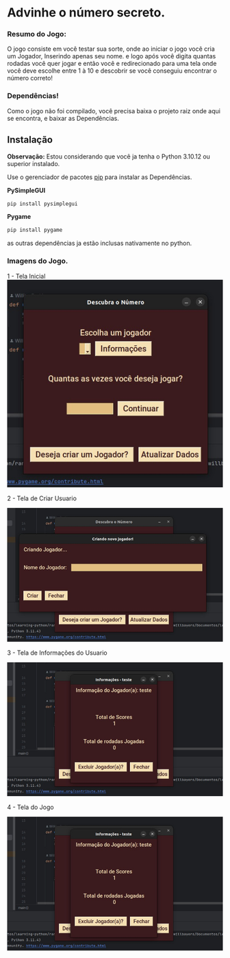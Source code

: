 
# Advinhe o número secreto.

### Resumo do Jogo:
O jogo consiste em você testar sua sorte, onde ao iniciar o jogo você cria um Jogador, Inserindo apenas seu nome. e logo após você digita quantas rodadas você quer jogar e então você e redirecionado para uma tela onde você deve escolhe entre 1 à 10 e descobrir se você conseguiu encontrar o número correto!

### Dependências!
Como o jogo não foi compilado, você precisa baixa o projeto raiz onde aqui se encontra, e baixar as Dependências.

## Instalação

**Observação:** Estou considerando que você ja tenha o Python 3.10.12 ou superior instalado.

Use o gerenciador de pacotes [pip](https://pip.pypa.io/en/stable/) para instalar as Dependências.

**PySimpleGUI**

```bash
pip install pysimplegui
```

**Pygame**

```bash
pip install pygame
```

as outras dependências ja estão inclusas nativamente no python.

### Imagens do Jogo.

1 - Tela Inicial
<img src="/assets/win_start.jpeg">

2 - Tela de Criar Usuario

<img src="/assets/create_user.jpeg">

3 - Tela de Informações do Usuario

<img src="/assets/information_user.jpeg">

4 - Tela do Jogo

<img src="/assets/information_user.jpeg">
